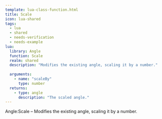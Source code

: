 ```yaml
---
template: lua-class-function.html
title: Scale
icon: lua-shared
tags:
  - lua
  - shared
  - needs-verification
  - needs-example
lua:
  library: Angle
  function: Scale
  realm: shared
  description: "Modifies the existing angle, scaling it by a number."
  
  arguments:
    - name: "scaleBy"
      type: number
  returns:
    - type: angle
      description: "The scaled angle."
---
```


<div class="lua__search__keywords">
Angle:Scale &#x2013; Modifies the existing angle, scaling it by a number.
</div>
